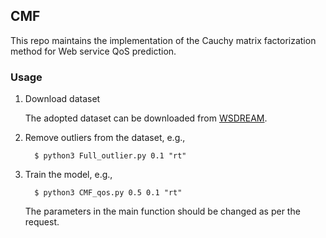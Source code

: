 ## CMF

This repo maintains the implementation of the Cauchy matrix factorization method for Web service QoS prediction.

### Usage

1. Download dataset

   The adopted dataset can be downloaded from [WSDREAM](https://github.com/wsdream/wsdream-dataset).

2. Remove outliers from the dataset, e.g.,

   ```
     $ python3 Full_outlier.py 0.1 "rt"
   ```
   
3. Train the model, e.g.,

   ```
     $ python3 CMF_qos.py 0.5 0.1 "rt"
   ```
   
   The parameters in the main function should be changed as per the request.
